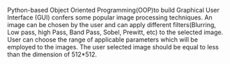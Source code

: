 Python-based Object Oriented Programming(OOP)to build Graphical User Interface (GUI) confers some popular image processing techniques. An image can be chosen by the user and can apply different filters(Blurring, Low pass, high Pass, Band Pass, Sobel, Prewitt, etc) to the selected image. User can choose the range of applicable parameters which will be employed to the images. The user selected image should be equal to less than the dimension of 512*512.
